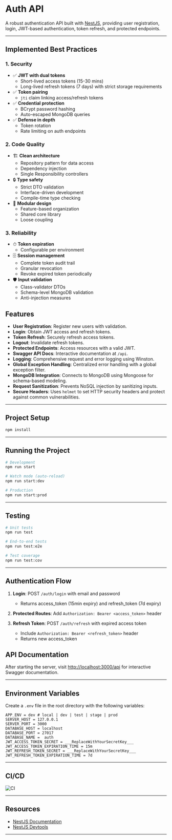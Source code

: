 # Auth API

A robust authentication API built with [NestJS](https://nestjs.com/), providing user registration, login, JWT-based authentication, token refresh, and protected endpoints.

---

## Implemented Best Practices

### 1. Security

- ✅ **JWT with dual tokens**
    - Short-lived access tokens (15-30 mins)
    - Long-lived refresh tokens (7 days) with strict storage requirements
- ✅ **Token pairing**
    - `jti` claim linking access/refresh tokens
- ✅ **Credential protection**
    - BCrypt password hashing
    - Auto-escaped MongoDB queries
- ✅ **Defense in depth**
    - Token rotation
    - Rate limiting on auth endpoints

### 2. Code Quality

- 🏗 **Clean architecture**
    - Repository pattern for data access
    - Dependency injection
    - Single Responsibility controllers
- 🔒 **Type safety**
    - Strict DTO validation
    - Interface-driven development
    - Compile-time type checking
- 🧩 **Modular design**
    - Feature-based organization
    - Shared core library
    - Loose coupling

### 3. Reliability

- ⏱ **Token expiration**
    - Configurable per environment
- 🗄 **Session management**
    - Complete token audit trail
    - Granular revocation
    - Revoke expired token periodically
- 🛡 **Input validation**
    - Class-validator DTOs
    - Schema-level MongoDB validation
    - Anti-injection measures

## Features

- **User Registration**: Register new users with validation.
- **Login**: Obtain JWT access and refresh tokens.
- **Token Refresh**: Securely refresh access tokens.
- **Logout**: Invalidate refresh tokens.
- **Protected Endpoints**: Access resources with a valid JWT.
- **Swagger API Docs**: Interactive documentation at `/api`.
- **Logging**: Comprehensive request and error logging using Winston.
- **Global Exception Handling**: Centralized error handling with a global exception filter.
- **MongoDB Integration**: Connects to MongoDB using Mongoose for schema-based modeling.
- **Request Sanitization**: Prevents NoSQL injection by sanitizing inputs.
- **Secure Headers**: Uses `helmet` to set HTTP security headers and protect against common vulnerabilities.

---

## Project Setup

```bash
npm install
```

---

## Running the Project

```bash
# Development
npm run start

# Watch mode (auto-reload)
npm run start:dev

# Production
npm run start:prod
```

---

## Testing

```bash
# Unit tests
npm run test

# End-to-end tests
npm run test:e2e

# Test coverage
npm run test:cov
```

---

## Authentication Flow

1. **Login**: POST `/auth/login` with email and password

    - Returns access_token (15min expiry) and refresh_token (7d expiry)

2. **Protected Routes**: Add `Authorization: Bearer <access_token>` header

3. **Refresh Token**: POST `/auth/refresh` with expired access token
    - Include `Authorization: Bearer <refresh_token>` header
    - Returns new access_token

## API Documentation

After starting the server, visit [http://localhost:3000/api](http://localhost:3000/api) for interactive Swagger documentation.

---

## Environment Variables

Create a `.env` file in the root directory with the following variables:

```
APP_ENV = dev # local | dev | test | stage | prod
SERVER_HOST = 127.0.0.1
SERVER_PORT = 3000
DATABASE_HOST = localhost
DATABASE_PORT = 27017
DATABASE_NAME =  auth
JWT_ACCESS_TOKEN_SECRET = ___ReplaceWithYourSecretKey___
JWT_ACCESS_TOKEN_EXPIRATION_TIME = 15m
JWT_REFRESH_TOKEN_SECRET = ___ReplaceWithYourSecretKey___
JWT_REFRESH_TOKEN_EXPIRATION_TIME = 7d

```

---

## CI/CD

![CI](https://github.com/HagerMontaser/auth.api/actions/workflows/ci.yml/badge.svg)

---

## Resources

- [NestJS Documentation](https://docs.nestjs.com)
- [NestJS Devtools](https://devtools.nestjs.com)

---
